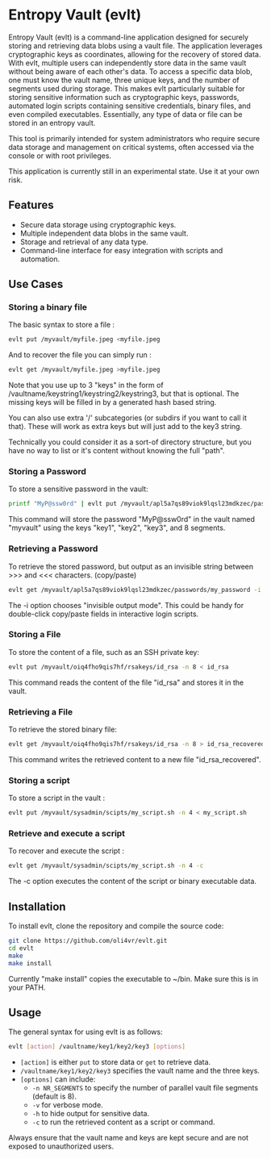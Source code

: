 # Entropy Vault (evlt)

Entropy Vault (evlt) is a command-line application designed for securely storing and retrieving data blobs using a vault file. The application leverages cryptographic keys as coordinates, allowing for the recovery of stored data. With evlt, multiple users can independently store data in the same vault without being aware of each other's data. To access a specific data blob, one must know the vault name, three unique keys, and the number of segments used during storage. This makes evlt particularly suitable for storing sensitive information such as cryptographic keys, passwords, automated login scripts containing sensitive credentials, binary files, and even compiled executables. Essentially, any type of data or file can be stored in an entropy vault.

This tool is primarily intended for system administrators who require secure data storage and management on critical systems, often accessed via the console or with root privileges.

This application is currently still in an experimental state. Use it at your own risk.

## Features

- Secure data storage using cryptographic keys.
- Multiple independent data blobs in the same vault.
- Storage and retrieval of any data type.
- Command-line interface for easy integration with scripts and automation.

## Use Cases

### Storing a binary file

The basic syntax to store a file :
```bash
evlt put /myvault/myfile.jpeg <myfile.jpeg
```

And to recover the file you can simply run :
```bash
evlt get /myvault/myfile.jpeg >myfile.jpeg
```

Note that you use up to 3 "keys" in the form of /vaultname/keystring1/keystring2/keystring3, but that is optional.
The missing keys will be filled in by a generated hash based string.

You can also use extra '/' subcategories (or subdirs if you want to call it that). These will work as extra keys but will just add to the key3 string.

Technically you could consider it as a sort-of directory structure, but you have no way to list or it's content without knowing the full "path".

### Storing a Password

To store a sensitive password in the vault:

```bash
printf "MyP@ssw0rd" | evlt put /myvault/apl5a7qs89viok9lqsl23mdkzec/passwords/my_password 
```

This command will store the password "MyP@ssw0rd" in the vault named "myvault" using the keys "key1", "key2", "key3", and 8 segments.

### Retrieving a Password

To retrieve the stored password, but output as an invisible string between >>> and <<< characters. (copy/paste)

```bash
evlt get /myvault/apl5a7qs89viok9lqsl23mdkzec/passwords/my_password -i
```

The -i option chooses "invisible output mode". This could be handy for double-click copy/paste fields in interactive login scripts.

### Storing a File

To store the content of a file, such as an SSH private key:

```bash
evlt put /myvault/oiq4fho9qis7hf/rsakeys/id_rsa -n 8 < id_rsa
```

This command reads the content of the file "id_rsa" and stores it in the vault.

### Retrieving a File

To retrieve the stored binary file:

```bash
evlt get /myvault/oiq4fho9qis7hf/rsakeys/id_rsa -n 8 > id_rsa_recovered
```

This command writes the retrieved content to a new file "id_rsa_recovered".

### Storing a script

To store a script in the vault :

```bash
evlt put /myvault/sysadmin/scipts/my_script.sh -n 4 < my_script.sh
```

### Retrieve and execute a script

To recover and execute the script :

```bash
evlt get /myvault/sysadmin/scipts/my_script.sh -n 4 -c 
```

The -c option executes the content of the script or binary executable data.

## Installation

To install evlt, clone the repository and compile the source code:

```bash
git clone https://github.com/oli4vr/evlt.git
cd evlt
make
make install
```
Currently "make install" copies the executable to ~/bin. Make sure this is in your PATH.

## Usage

The general syntax for using evlt is as follows:

```bash
evlt [action] /vaultname/key1/key2/key3 [options]
```

- `[action]` is either `put` to store data or `get` to retrieve data.
- `/vaultname/key1/key2/key3` specifies the vault name and the three keys.
- `[options]` can include:
  - `-n NR_SEGMENTS` to specify the number of parallel vault file segments (default is 8).
  - `-v` for verbose mode.
  - `-h` to hide output for sensitive data.
  - `-c` to run the retrieved content as a script or command.

Always ensure that the vault name and keys are kept secure and are not exposed to unauthorized users.
